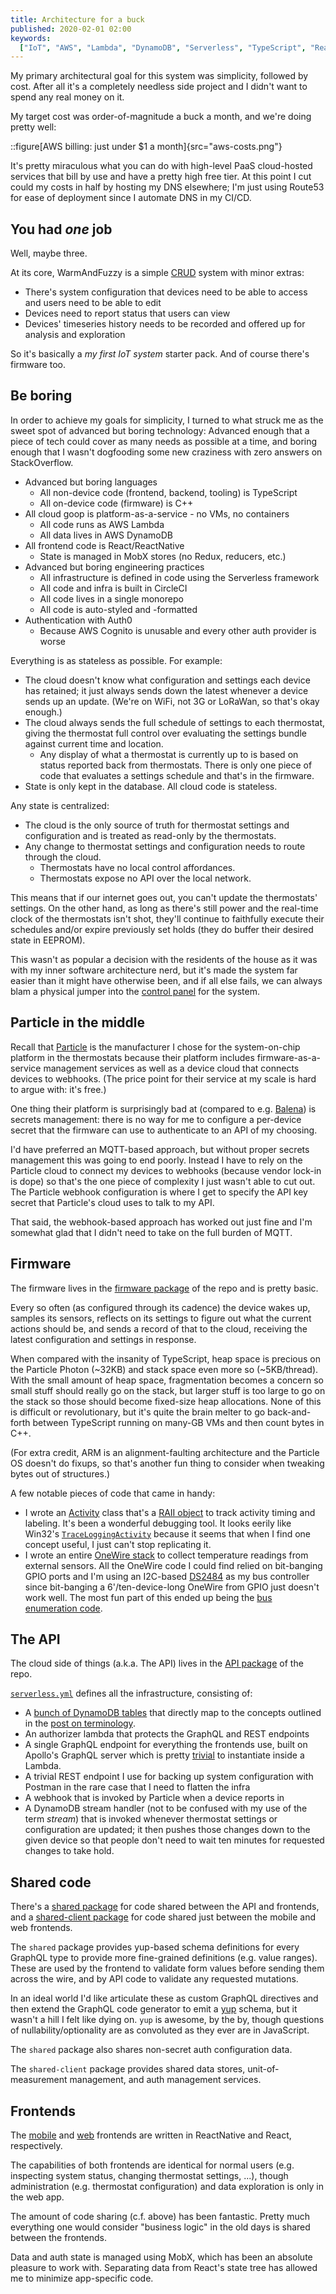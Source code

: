 ```yaml
---
title: Architecture for a buck
published: 2020-02-01 02:00
keywords:
  ["IoT", "AWS", "Lambda", "DynamoDB", "Serverless", "TypeScript", "React", "ReactNative", "GraphQL", "Particle", "C++"]
---
```


My primary architectural goal for this system was simplicity, followed by cost.
After all it's a completely needless side project and I didn't want to spend any real money on it.

My target cost was order-of-magnitude a buck a month, and we're doing pretty well:

::figure[AWS billing: just under $1 a month]{src="aws-costs.png"}

It's pretty miraculous what you can do with high-level PaaS cloud-hosted services that bill by use
and have a pretty high free tier. At this point I cut could my costs in half by hosting my DNS elsewhere;
I'm just using Route53 for ease of deployment since I automate DNS in my CI/CD.

## You had _one_ job

Well, maybe three.

At its core, WarmAndFuzzy is a simple [CRUD](https://en.wikipedia.org/wiki/Create,_read,_update_and_delete) system with minor extras:

- There's system configuration that devices need to be able to access and users need to be able to edit
- Devices need to report status that users can view
- Devices' timeseries history needs to be recorded and offered up for analysis and exploration

So it's basically a _my first IoT system_ starter pack. And of course there's firmware too.

## Be boring

In order to achieve my goals for simplicity, I turned to what struck me as the sweet spot of advanced but boring technology:
Advanced enough that a piece of tech could cover as many needs as possible at a time,
and boring enough that I wasn't dogfooding some new craziness with zero answers on StackOverflow.

- Advanced but boring languages
  - All non-device code (frontend, backend, tooling) is TypeScript
  - All on-device code (firmware) is C++
- All cloud goop is platform-as-a-service - no VMs, no containers
  - All code runs as AWS Lambda
  - All data lives in AWS DynamoDB
- All frontend code is React/ReactNative
  - State is managed in MobX stores (no Redux, reducers, etc.)
- Advanced but boring engineering practices
  - All infrastructure is defined in code using the Serverless framework
  - All code and infra is built in CircleCI
  - All code lives in a single monorepo
  - All code is auto-styled and -formatted
- Authentication with Auth0
  - Because AWS Cognito is unusable and every other auth provider is worse

Everything is as stateless as possible. For example:

- The cloud doesn't know what configuration and settings each device has retained;
  it just always sends down the latest whenever a device sends up an update. (We're on WiFi, not 3G or LoRaWan, so that's okay enough.)
- The cloud always sends the full schedule of settings to each thermostat,
  giving the thermostat full control over evaluating the settings bundle against current time and location.
  - Any display of what a thermostat is currently up to is based on status reported back from thermostats.
    There is only one piece of code that evaluates a settings schedule and that's in the firmware.
- State is only kept in the database. All cloud code is stateless.

Any state is centralized:

- The cloud is the only source of truth for thermostat settings and configuration and is treated as read-only by the thermostats.
- Any change to thermostat settings and configuration needs to route through the cloud.
  - Thermostats have no local control affordances.
  - Thermostats expose no API over the local network.

This means that if our internet goes out, you can't update the thermostats' settings.
On the other hand, as long as there's still power and the real-time clock of the thermostats isn't shot,
they'll continue to faithfully execute their schedules and/or expire previously set holds (they do buffer their desired state in EEPROM).

This wasn't as popular a decision with the residents of the house as it was with my inner software architecture nerd,
but it's made the system far easier than it might have otherwise been, and if all else fails, we can always blam a physical jumper
into the [control panel](/posts/crafting/radiant-rework/) for the system.

## Particle in the middle

Recall that [Particle](https://particle.io) is the manufacturer I chose for the system-on-chip platform in the thermostats
because their platform includes firmware-as-a-service management services as well as a device cloud that connects devices to webhooks.
(The price point for their service at my scale is hard to argue with: it's free.)

One thing their platform is surprisingly bad at (compared to e.g. [Balena](https://https://www.balena.io/)) is secrets management:
there is no way for me to configure a per-device secret that the firmware can use to authenticate to an API of my choosing.

I'd have preferred an MQTT-based approach, but without proper secrets management this was going to end poorly.
Instead I have to rely on the Particle cloud to connect my devices to webhooks (because vendor lock-in is dope)
so that's the one piece of complexity I just wasn't able to cut out.
The Particle webhook configuration is where I get to specify the API key secret that Particle's cloud uses to talk to my API.

That said, the webhook-based approach has worked out just fine and I'm somewhat glad that I didn't need to take on the full burden of MQTT.

## Firmware

The firmware lives in the [firmware package](https://github.com/rgiese/warm-and-fuzzy/tree/master/packages/api) of the repo
and is pretty basic.

Every so often (as configured through its cadence) the device wakes up, samples its sensors,
reflects on its settings to figure out what the current actions should be, and sends a record of that to the cloud,
receiving the latest configuration and settings in response.

When compared with the insanity of TypeScript, heap space is precious on the Particle Photon (~32KB) and stack space even more so (~5KB/thread).
With the small amount of heap space, fragmentation becomes a concern so small stuff should really go on the stack, but larger stuff is too large to go on the stack
so those should become fixed-size heap allocations. None of this is difficult or revolutionary, but it's quite the brain melter to go back-and-forth between
TypeScript running on many-GB VMs and then count bytes in C++.

(For extra credit, ARM is an alignment-faulting architecture and the Particle OS doesn't do fixups,
so that's another fun thing to consider when tweaking bytes out of structures.)

A few notable pieces of code that came in handy:

- I wrote an [Activity](https://github.com/rgiese/warm-and-fuzzy/blob/master/packages/firmware/thermostat/inc/Activity.h) class
  that's a [RAII object](https://en.wikipedia.org/wiki/Resource_acquisition_is_initialization) to track activity timing and labeling.
  It's been a wonderful debugging tool.
  It looks eerily like Win32's [`TraceLoggingActivity`](https://docs.microsoft.com/en-us/windows/win32/api/traceloggingactivity/nf-traceloggingactivity-traceloggingactivity-traceloggingactivity)
  because it seems that when I find one concept useful, I just can't stop replicating it.
- I wrote an entire [OneWire stack](https://github.com/rgiese/warm-and-fuzzy/tree/master/packages/firmware/thermostat/onewire)
  to collect temperature readings from external sensors.
  All the OneWire code I could find relied on bit-banging GPIO ports and I'm using an I2C-based [DS2484](https://www.maximintegrated.com/en/products/interface/controllers-expanders/DS2484.html)
  as my bus controller since bit-banging a 6'/ten-device-long OneWire from GPIO just doesn't work well.
  The most fun part of this ended up being the [bus enumeration code](/posts/warm-and-fuzzy/details-onewire-enum/).

## The API

The cloud side of things (a.k.a. The API) lives in the [API package](https://github.com/rgiese/warm-and-fuzzy/tree/master/packages/api) of the repo.

[`serverless.yml`](https://github.com/rgiese/warm-and-fuzzy/blob/master/packages/api/serverless.yml) defines all the infrastructure, consisting of:

- A [bunch of DynamoDB tables](https://github.com/rgiese/warm-and-fuzzy/tree/master/packages/api/resources) that directly map to the concepts
  outlined in the [post on terminology](/posts/warm-and-fuzzy/terminology).
- An authorizer lambda that protects the GraphQL and REST endpoints
- A single GraphQL endpoint for everything the frontends use, built on Apollo's GraphQL server
  which is pretty [trivial](https://github.com/rgiese/warm-and-fuzzy/blob/master/packages/api/src/graphql/index.ts)
  to instantiate inside a Lambda.
- A trivial REST endpoint I use for backing up system configuration with Postman in the rare case that I need to flatten the infra
- A webhook that is invoked by Particle when a device reports in
- A DynamoDB stream handler (not to be confused with my use of the term _stream_) that is invoked whenever thermostat settings or configuration are updated;
  it then pushes those changes down to the given device so that people don't need to wait ten minutes for requested changes to take hold.

## Shared code

There's a [shared package](https://github.com/rgiese/warm-and-fuzzy/tree/master/packages/shared)
for code shared between the API and frontends,
and a [shared-client package](https://github.com/rgiese/warm-and-fuzzy/tree/master/packages/shared-client)
for code shared just between the mobile and web frontends.

The `shared` package provides yup-based schema definitions for every GraphQL type to provide more fine-grained definitions (e.g. value ranges).
These are used by the frontend to validate form values before sending them across the wire, and by API code to validate any requested mutations.

In an ideal world I'd like articulate these as custom GraphQL directives and then extend the GraphQL code generator to emit a [yup](https://github.com/jquense/yup) schema,
but it wasn't a hill I felt like dying on. `yup` is awesome, by the by, though questions of nullability/optionality are as convoluted as they ever are in JavaScript.

The `shared` package also shares non-secret auth configuration data.

The `shared-client` package provides shared data stores, unit-of-measurement management, and auth management services.

## Frontends

The [mobile](https://github.com/rgiese/warm-and-fuzzy/tree/master/packages/mobile)
and [web](https://github.com/rgiese/warm-and-fuzzy/tree/master/packages/webapp)
frontends are written in ReactNative and React, respectively.

The capabilities of both frontends are identical for normal users (e.g. inspecting system status, changing thermostat settings, ...),
though administration (e.g. thermostat configuration) and data exploration is only in the web app.

The amount of code sharing (c.f. above) has been fantastic.
Pretty much everything one would consider "business logic" in the old days is shared between the frontends.

Data and auth state is managed using MobX, which has been an absolute pleasure to work with.
Separating data from React's state tree has allowed me to minimize app-specific code.
